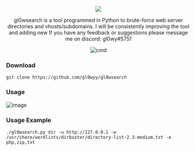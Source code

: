 <div align='center'>
<img src='https://user-images.githubusercontent.com/98056797/201240451-d09a459d-175a-45cf-8f75-457247971eed.png'></img>

gl0wsearch is a tool programmed in Python to brute-force web server directories and vhosts/subdomains. I will be consistently improving the tool and adding new 
If you have any feedback or suggestions please message me on discord: gl0wy#5751

![cmd](https://user-images.githubusercontent.com/98056797/201212419-1e6a62ca-6b36-48c5-aab5-141f7edf7649.png)
</div>

### Download
```
git clone https://github.com/gl0wyy/gl0wsearch
```
### Usage
![image](https://user-images.githubusercontent.com/98056797/201211963-62af51ba-a02c-496a-bd56-d7a1c094668b.png)

### Usage Example
```
./gl0wsearch.py dir -u http://127.0.0.1 -w /usr/share/wordlists/dirbuster/directory-list-2.3-medium.txt -e php,zip,txt
```
